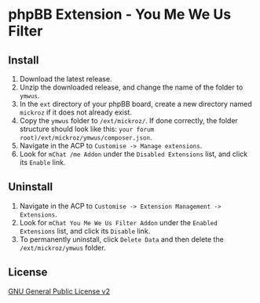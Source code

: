 phpBB Extension - You Me We Us Filter
=====================

## Install

1. Download the latest release.
2. Unzip the downloaded release, and change the name of the folder to `ymwus`.
3. In the `ext` directory of your phpBB board, create a new directory named `mickroz` if it does not already exist.
4. Copy the `ymwus` folder to `/ext/mickroz/`. If done correctly, the folder structure should look like this: `your forum root)/ext/mickroz/ymwus/composer.json`.
5. Navigate in the ACP to `Customise -> Manage extensions`.
6. Look for `mChat /me Addon` under the `Disabled Extensions` list, and click its `Enable` link.

## Uninstall

1. Navigate in the ACP to `Customise -> Extension Management -> Extensions`.
2. Look for `mChat You Me We Us Filter Addon` under the `Enabled Extensions` list, and click its `Disable` link.
3. To permanently uninstall, click `Delete Data` and then delete the `/ext/mickroz/ymwus` folder.

## License

[GNU General Public License v2](http://opensource.org/licenses/GPL-2.0)
